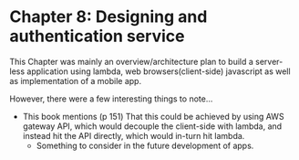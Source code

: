 # Chapter 8: Designing and authentication service

This Chapter was mainly an overview/architecture plan to build a server-less application using lambda, web browsers(client-side) javascript as well as implementation of a mobile app.

However, there were a few interesting things to note...
- This book mentions (p 151) That this could be achieved by using AWS gateway API, which would decouple the client-side with lambda, and instead hit the API directly, which would in-turn hit lambda.
  - Something to consider in the future development of apps.
